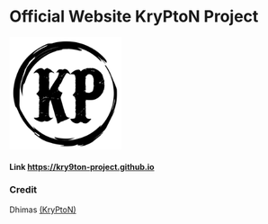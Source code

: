 # Official Website KryPtoN Project
<a href="http://kry9ton-project.github.io"><img src="img/icon.ico" width="200" height="200" class="d-block" viewBox="0 0 612 612"></a>
#### Link https://kry9ton-project.github.io

### Credit

Dhimas [(KryPtoN)](https://t.me/kry9ton)
